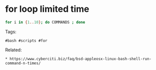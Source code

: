 # for loop limited time


```bash 
for i in {1..10}; do COMMANDS ; done
```

Tags:
```
#bash #scripts #for
```

Related:
```
* https://www.cyberciti.biz/faq/bsd-appleosx-linux-bash-shell-run-command-n-times/
```
